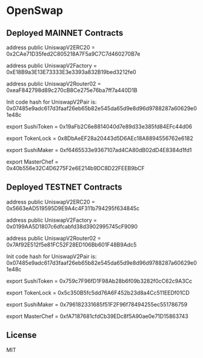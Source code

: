 # OpenSwap


## Deployed MAINNET Contracts


address public UniswapV2ERC20 = 0x2CAe71D35fed2C805218A7F5a9C7C7d460270B7e

address public UniswapV2Factory = 0xE18B9a3E13E73333E3e3393a832B19bed3212fe0

address public UniswapV2Router02 = 0xeaF842798d89c270cB8Ce275e76ba7ff7a440D1B

Init code hash for UniswapV2Pair is: 0x07485e9adc617d3faaf26eb65b82e545da65d9e8d96d9788287a60629e01e48c

export SushiToken = 0x19aFb2C6e8814040d7e89d33e385fd84EFc44d06

export TokenLock = 0x8DbAeEF28a20443d5D6AEc18A8894556762e6182

export SushiMaker = 0xf6465533e9367107ad4CA80dB02dD4E8384d1fd1

export MasterChef = 0x40b556e32C4D6275F2e6E214b9DC8D22FEEB9bCF


## Deployed TESTNET Contracts

address public UniswapV2ERC20 = 0x5663eAD519595D9E9A4c4F311b794295f634845c

address public UniswapV2Factory = 0x0199AA5D1807c6dfcabfd38d3902995745cF9090

address public UniswapV2Router02 = 0x7Af92E512f5e81FC52F28ED106Bb601F48B9Adc5

Init code hash for UniswapV2Pair is: 0x07485e9adc617d3faaf26eb65b82e545da65d9e8d96d9788287a60629e01e48c

export SushiToken = 0x759c7F96fD1F98Ab28b6f09b3282f0cC62c9A3Cc

export TokenLock = 0x5c350B5fc5dd76A6F452b23d8a4Cc511EEDf01CD

export SushiMaker = 0x796182331685f51F2F96f78494255ec551786759

export MasterChef = 0xfA7187681cfdCb39EDc8f5A90ae0e71D15863743

## License

MIT
